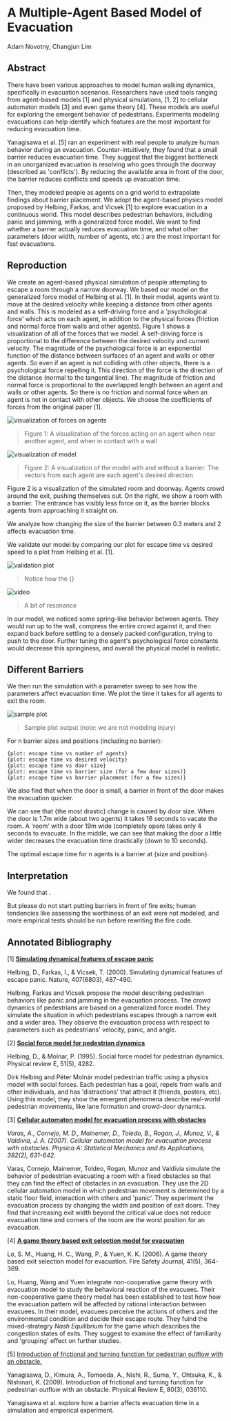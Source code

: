 # A Multiple-Agent Based Model of Evacuation

Adam Novotny, Changjun Lim

## Abstract

There have been various approaches to model human walking dynamics, specifically in evacuation scenarios. Researchers have used tools ranging from agent-based models [1] and physical simulations, [1, 2] to cellular automaton models [3] and even game theory [4]. These models are useful for exploring the emergent behavior of pedestrians. Experiments modeling evacuations can help identify which features are the most important for reducing evacuation time.

Yanagisawa et al. [5] ran an experiment with real people to analyze human behavior during an evacuation. Counter-intuitively, they found that a small barrier reduces evacuation time. They suggest that the biggest bottleneck in an unorganized evacuation is resolving who goes through the doorway (described as 'conflicts'). By reducing the available area in front of the door, the barrier reduces conflicts and speeds up evacuation time.

Then, they modeled people as agents on a grid world to extrapolate findings about barrier placement. We adopt the agent-based physics model proposed by Helbing, Farkas, and Vicsek [1] to explore evacuation in a continuous world. This model describes pedestrian behaviors, including panic and jamming, with a generalized force model. We want to find whether a barrier actually reduces evacuation time, and what other parameters (door width, number of agents, etc.) are the most important for fast evacuations.

## Reproduction

We create an agent-based physical simulation of people attempting to escape a room through a narrow doorway. We based our model on the generalized force model of Helbing et al. [1]. In their model, agents want to move at the desired velocity while keeping a distance from other agents and walls. This is modeled as a self-driving force and a 'psychological force' which acts on each agent, in addition to the physical forces (friction and normal force from walls and other agents). Figure 1 shows a visualization of all of the forces that we model.
A self-driving force is proportional to the difference between the desired velocity and current velocity. The magnitude of the psychological force is an exponential function of the distance between surfaces of an agent and walls or other agents. So even if an agent is not colliding with other objects, there is a psychological force repelling it. This direction of the force is the direction of the distance (normal to the tangential line). The magnitude of friction and normal force is proportional to the overlapped length between an agent and walls or other agents. So there is no friction and normal force when an agent is not in contact with other objects. We choose the coefficients of forces from the original paper [1].

![visualization of forces on agents](media/agent_forces.png)
> Figure 1: A visualization of the forces acting on an agent when near another agent, and when in contact with a wall

![visualization of model](media/rooms_side_by_side.png)
> Figure 2: A visualization of the model with and without a barrier. The vectors from each agent are each agent's desired direction

Figure 2 is a visualization of the simulated room and doorway. Agents crowd around the exit, pushing themselves out. On the right, we show a room with a barrier. The entrance has visibly less force on it, as the barrier blocks agents from approaching it straight on.

We analyze how changing the size of the barrier between 0.3 meters and 2 affects evacuation time.

We validate our model by comparing our plot for escape time vs desired speed to a plot from Helbing et al. [1].

![validation plot](media/sample_plot_evacuation_vs_desired_velocity.png)
> Notice how the {}

![video](https://i.imgur.com/3LthHPN.gif)
> A bit of resonance

In our model, we noticed some spring-like behavior between agents. They would run up to the wall, compress the entire crowd against it, and then expand back before settling to a densely packed configuration, trying to push to the door. Further tuning the agent's psychological force constants would decrease this springiness, and overall the physical model is realistic.


## Different Barriers

We then run the simulation with a parameter sweep to see how the parameters affect evacuation time. We plot the time it takes for all agents to exit the room.

![sample plot](media/sample_plot_evacuation_vs_desired_velocity.png)
> Sample plot output (note: we are not modeling injury)

For n barrier sizes and positions (including no barrier):
```
{plot: escape time vs number of agents}
{plot: escape time vs desired velocity}
{plot: escape time vs door size}
{plot: escape time vs barrier size (for a few door sizes)}
{plot: escape time vs barrier placement (for a few sizes)}
```

We also find that when the door is small, a barrier in front of the door makes the evacuation quicker.

We can see that {the most drastic} change is caused by door size. When the door is 1.7m wide (about two agents) it takes 16 seconds to vacate the room. A 'room' with a door 19m wide (completely open) takes only 4 seconds to evacuate. In the middle, we can see that making the door a little wider decreases the evacuation time drastically (down to 10 seconds).



The optimal escape time for n agents is a barrier at {size and position}.


## Interpretation
We found that .

But please do not start putting barriers in front of fire exits; human tendencies like assessing the worthiness of an exit were not modeled, and more empirical tests should be run before rewriting the fire code.


## Annotated Bibliography

[1] [**Simulating dynamical features of escape panic**](https://www.nature.com/nature/journal/v407/n6803/abs/407487a0.html)

Helbing, D., Farkas, I., & Vicsek, T. (2000). Simulating dynamical features of escape panic. Nature, 407(6803), 487-490.

Helbing, Farkas and Vicsek propose the model describing pedestrian behaviors like panic and jamming in the evacuation process. The crowd dynamics of pedestrians are based on a generalized force model. They simulate the situation in which pedestrians escapes through a narrow exit and a wider area. They observe the evacuation process with respect to parameters such as pedestrians' velocity, panic, and angle.

[2] [**Social force model for pedestrian dynamics**](https://arxiv.org/pdf/cond-mat/9805244)

Helbing, D., & Molnar, P. (1995). Social force model for pedestrian dynamics. Physical review E, 51(5), 4282.

Dirk Helbing and Péter Molnár model pedestrian traffic using a physics model with social forces. Each pedestrian has a goal, repels from walls and other individuals, and has 'distractions' that attract it (friends, posters, etc). Using this model, they show the emergent phenomena describe real-world pedestrian movements, like lane formation and crowd-door dynamics.

[3] [**Cellular automaton model for evacuation process with obstacles**](http://www.sciencedirect.com/science/article/pii/S0378437107003676)

_Varas, A., Cornejo, M. D., Mainemer, D., Toledo, B., Rogan, J., Munoz, V., & Valdivia, J. A. (2007). Cellular automaton model for evacuation process with obstacles. Physica A: Statistical Mechanics and its Applications, 382(2), 631-642._

Varas, Cornejo, Mainemer, Toldeo, Rogan, Munoz and Valdivia simulate the behavior of pedestrian evacuating a room with a fixed obstacles so that they can find the effect of obstacles in an evacuation. They use the 2D cellular automation model in which pedestrian movement is determined by a static floor field, interaction with others and 'panic'. They experiment the evacuation process by changing the width and position of exit doors. They find that increasing exit width beyond the critical value does not reduce evacuation time and corners of the room are the worst position for an evacuation.

[4] [**A game theory based exit selection model for evacuation**](http://www.sciencedirect.com/science/article/pii/S037971120600021X)

Lo, S. M., Huang, H. C., Wang, P., & Yuen, K. K. (2006). A game theory based exit selection model for evacuation. Fire Safety Journal, 41(5), 364-369.

Lo, Huang, Wang and Yuen integrate non-cooperative game theory with evacuation model to study the behavioral reaction of the evacuees. Their non-cooperative game theory model has been established to test how how the evacuation pattern will be affected by rational interaction between evacuees. In their model, evacuees perceive the actions of others and the environmental condition and decide their escape route. They fuind the mixed-strategry _Nash Equilibrium_ for the game which describes the congestion states of exits. They suggest to examine the effect of familiarity and 'grouping' effect on further studies.

[5] [Introduction of frictional and turning function for pedestrian outflow with an obstacle.](https://arxiv.org/pdf/0906.0224)

Yanagisawa, D., Kimura, A., Tomoeda, A., Nishi, R., Suma, Y., Ohtsuka, K., & Nishinari, K. (2009). Introduction of frictional and turning function for pedestrian outflow with an obstacle. Physical Review E, 80(3), 036110.

Yanagisawa et al. explore how a barrier affects evacuation time in a simulation and emperical experiment.
